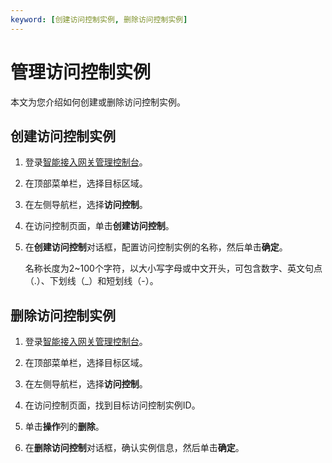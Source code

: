 ```yaml
---
keyword: [创建访问控制实例, 删除访问控制实例]
---
```


# 管理访问控制实例

本文为您介绍如何创建或删除访问控制实例。

## 创建访问控制实例

1.  登录[智能接入网关管理控制台](https://smartag.console.aliyun.com/)。

2.  在顶部菜单栏，选择目标区域。

3.  在左侧导航栏，选择**访问控制**。

4.  在访问控制页面，单击**创建访问控制**。

5.  在**创建访问控制**对话框，配置访问控制实例的名称，然后单击**确定**。

    名称长度为2~100个字符，以大小写字母或中文开头，可包含数字、英文句点（.）、下划线（\_）和短划线（-）。


## 删除访问控制实例

1.  登录[智能接入网关管理控制台](https://smartag.console.aliyun.com/)。

2.  在顶部菜单栏，选择目标区域。

3.  在左侧导航栏，选择**访问控制**。

4.  在访问控制页面，找到目标访问控制实例ID。

5.  单击**操作**列的**删除**。

6.  在**删除访问控制**对话框，确认实例信息，然后单击**确定**。


